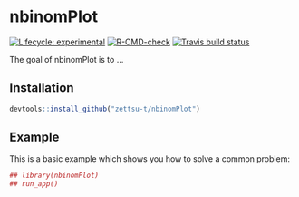 
<!-- README.md is generated from README.Rmd. Please edit that file -->

# nbinomPlot

<!-- badges: start -->

[![Lifecycle:
experimental](https://img.shields.io/badge/lifecycle-experimental-orange.svg)](https://lifecycle.r-lib.org/articles/stages.html#experimental)
[![R-CMD-check](https://github.com/zettsu-t/nbinomPlot/workflows/R-CMD-check/badge.svg)](https://github.com/zettsu-t/nbinomPlot/actions)
[![Travis build
status](https://travis-ci.com/zettsu-t/nbinomPlot.svg?branch=master)](https://travis-ci.com/zettsu-t/nbinomPlot)
<!-- badges: end -->

The goal of nbinomPlot is to …

## Installation

``` r
devtools::install_github("zettsu-t/nbinomPlot")
```

## Example

This is a basic example which shows you how to solve a common problem:

``` r
## library(nbinomPlot)
## run_app()
```
